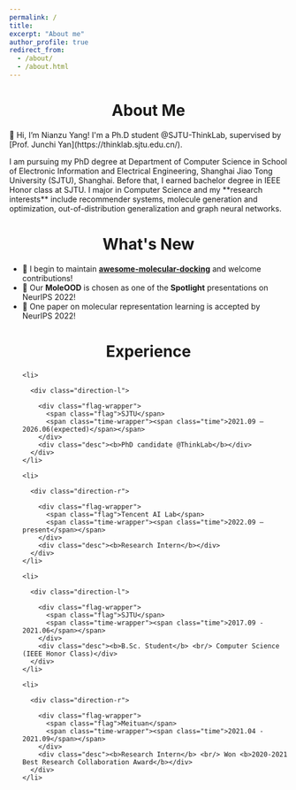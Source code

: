```yaml
---
permalink: /
title: 
excerpt: "About me"
author_profile: true
redirect_from: 
  - /about/
  - /about.html
---
```


<h1 align="center"><b>About Me</b></h1>

<p>👋 Hi, I’m Nianzu Yang! I'm a Ph.D student @SJTU-ThinkLab, supervised by [Prof. Junchi Yan](https://thinklab.sjtu.edu.cn/).</p>

<p>I am pursuing my PhD degree at Department of Computer Science in School of Electronic Information and Electrical Engineering, Shanghai Jiao Tong University (SJTU), Shanghai. Before that, I earned bachelor degree in IEEE Honor class at SJTU. I major in Computer Science and my **research interests** include recommender systems, molecule generation and optimization, out-of-distribution generalization and graph neural networks.</p>

<h1 align="center"><b>What's New</b></h1>

<!-- <div style="height:600px;overflow-y:auto;background:#ffffff;">
🌟 I begin to maintain <a href="https://github.com/yangnianzu0515/awesome-molecular-docking"><b>awesome-molecular-docking</b></a> on github and welcome contributions!<br>
🌟 Our <b>MoleOOD</b> is chosen as one of the <b>Spotlight</b> presentations on NeurIPS 2022!<br>
🌟 One paper on molecular representation learning is accepted by NeurIPS 2022!<br>
<!-- - 🌟 Our **MoleOOD** is chosen as one of the **Spotlight** presentations on NeurIPS 2022!
<!-- - 🌟 One paper on molecular representation learning is accepted by NeurIPS 2022! -->
- 🌟 I begin to maintain <a href="https://github.com/yangnianzu0515/awesome-molecular-docking"><b>awesome-molecular-docking</b></a> and welcome contributions!
- 🌟 Our **MoleOOD** is chosen as one of the **Spotlight** presentations on NeurIPS 2022!
- 🌟 One paper on molecular representation learning is accepted by NeurIPS 2022!

<h1 align="center"><b>Experience</b></h1>
  <ul class="timeline">
    
    <li>
      
      <div class="direction-l">
      
        <div class="flag-wrapper">
          <span class="flag">SJTU</span>
          <span class="time-wrapper"><span class="time">2021.09 – 2026.06(expected)</span></span>
        </div>
        <div class="desc"><b>PhD candidate @ThinkLab</b></div>
      </div>
    </li>
    
    <li>
      
      <div class="direction-r">
      
        <div class="flag-wrapper">
          <span class="flag">Tencent AI Lab</span>
          <span class="time-wrapper"><span class="time">2022.09 – present</span></span>
        </div>
        <div class="desc"><b>Research Intern</b></div>
      </div>
    </li>
    
    <li>
      
      <div class="direction-l">
      
        <div class="flag-wrapper">
          <span class="flag">SJTU</span>
          <span class="time-wrapper"><span class="time">2017.09 - 2021.06</span></span>
        </div>
        <div class="desc"><b>B.Sc. Student</b> <br/> Computer Science (IEEE Honor Class)</div>
      </div>
    </li>

    <li>
      
      <div class="direction-r">
      
        <div class="flag-wrapper">
          <span class="flag">Meituan</span>
          <span class="time-wrapper"><span class="time">2021.04 - 2021.09</span></span>
        </div>
        <div class="desc"><b>Research Intern</b> <br/> Won <b>2020-2021 Best Research Collaboration Award</b></div>
      </div>
    </li>
    
  </ul>


